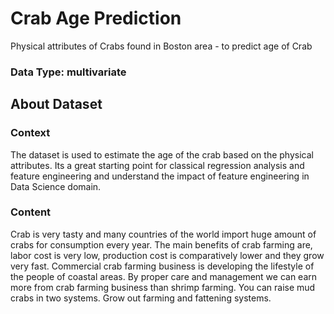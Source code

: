 
# Crab Age Prediction
Physical attributes of Crabs found in Boston area - to predict age of Crab
### Data Type: multivariate

## About Dataset
### Context
The dataset is used to estimate the age of the crab based on the physical attributes. Its a great starting point for classical regression analysis and feature engineering and understand the impact of feature engineering in Data Science domain.

### Content
Crab is very tasty and many countries of the world import huge amount of crabs for consumption every year. The main benefits of crab farming are, labor cost is very low, production cost is comparatively lower and they grow very fast. Commercial crab farming business is developing the lifestyle of the people of coastal areas. By proper care and management we can earn more from crab farming business than shrimp farming. You can raise mud crabs in two systems. Grow out farming and fattening systems.